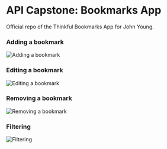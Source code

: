 # API Capstone: Bookmarks App

Official repo of the Thinkful Bookmarks App for John Young.

### Adding a bookmark

![Adding a bookmark](https://thinkful-ei27.github.io/john-young-bookmarks-app/img/bookmark-app-add-bookmark.png)

### Editing a bookmark
![Editing a bookmark](https://thinkful-ei27.github.io/john-young-bookmarks-app/img/bookmark-app-edit-bookmark.png)

### Removing a bookmark
![Removing a bookmark](https://thinkful-ei27.github.io/john-young-bookmarks-app/img/bookmark-app-remove-bookmark.png)

### Filtering
![Filtering](https://thinkful-ei27.github.io/john-young-bookmarks-app/img/bookmark-app-filtering.png)
